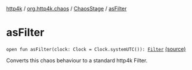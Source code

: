 [http4k](../../index.md) / [org.http4k.chaos](../index.md) / [ChaosStage](index.md) / [asFilter](./as-filter.md)

# asFilter

`open fun asFilter(clock: Clock = Clock.systemUTC()): `[`Filter`](../../org.http4k.core/-filter/index.md) [(source)](https://github.com/http4k/http4k/blob/master/http4k-testing-chaos/src/main/kotlin/org/http4k/chaos/ChaosStage.kt#L67)

Converts this chaos behaviour to a standard http4k Filter.


